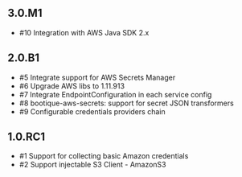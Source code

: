 ## 3.0.M1

* #10 Integration with AWS Java SDK 2.x

## 2.0.B1

* #5 Integrate support for AWS Secrets Manager
* #6 Upgrade AWS libs to 1.11.913
* #7 Integrate EndpointConfiguration in each service config
* #8 bootique-aws-secrets: support for secret JSON transformers
* #9 Configurable credentials providers chain

## 1.0.RC1

* #1 Support for collecting basic Amazon credentials
* #2 Support injectable S3 Client - AmazonS3
